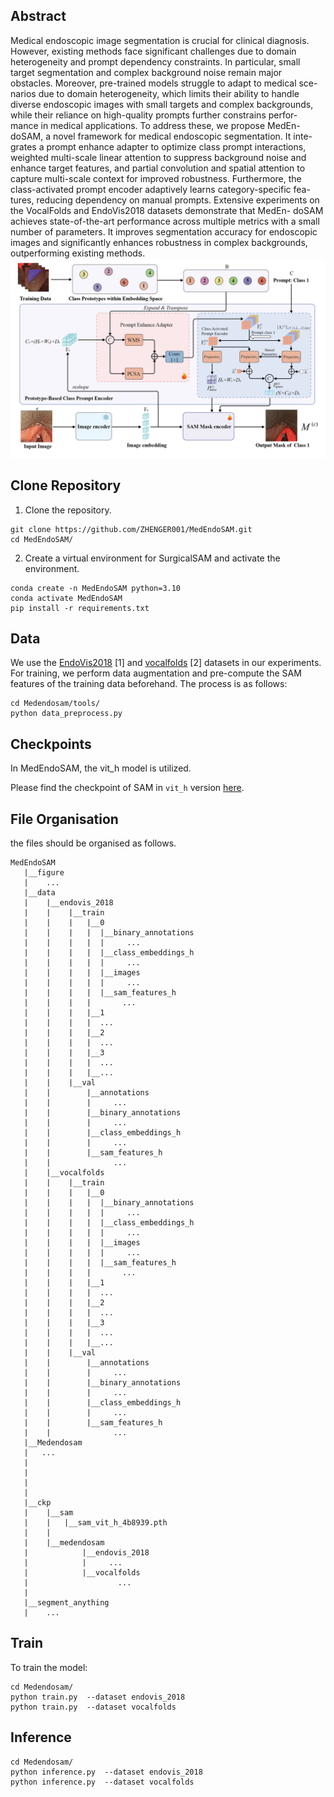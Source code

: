 ## Abstract 
Medical endoscopic image segmentation is crucial for clinical
diagnosis. However, existing methods face significant challenges due to
domain heterogeneity and prompt dependency constraints. In particular,
small target segmentation and complex background noise remain major
obstacles. Moreover, pre-trained models struggle to adapt to medical sce-
narios due to domain heterogeneity, which limits their ability to handle
diverse endoscopic images with small targets and complex backgrounds,
while their reliance on high-quality prompts further constrains perfor-
mance in medical applications. To address these, we propose MedEn-
doSAM, a novel framework for medical endoscopic segmentation. It inte-
grates a prompt enhance adapter to optimize class prompt interactions,
weighted multi-scale linear attention to suppress background noise and
enhance target features, and partial convolution and spatial attention to
capture multi-scale context for improved robustness. Furthermore, the
class-activated prompt encoder adaptively learns category-specific fea-
tures, reducing dependency on manual prompts. Extensive experiments
on the VocalFolds and EndoVis2018 datasets demonstrate that MedEn-
doSAM achieves state-of-the-art performance across multiple metrics
with a small number of parameters. It improves segmentation accuracy
for endoscopic images and significantly enhances robustness in complex
backgrounds, outperforming existing methods.
![](figure/framework.jpg)
## Clone Repository
1. Clone the repository.
``` shell
git clone https://github.com/ZHENGER001/MedEndoSAM.git
cd MedEndoSAM/
```
2. Create a virtual environment for SurgicalSAM and activate the environment.
```shell
conda create -n MedEndoSAM python=3.10
conda activate MedEndoSAM
pip install -r requirements.txt
```
## Data
We use the [EndoVis2018](https://endovissub2018-roboticscenesegmentation.grand-challenge.org/) [1] and [vocalfolds](https://github.com/imesluh/vocalfolds) [2] datasets in our experiments. 
For training, we perform data augmentation and pre-compute the SAM features of the training data beforehand. The process is as follows:
```
cd Medendosam/tools/
python data_preprocess.py
```
## Checkpoints

In MedEndoSAM, the vit_h model is utilized.

Please find the checkpoint of SAM in `vit_h` version [here](https://dl.fbaipublicfiles.com/segment_anything/sam_vit_h_4b8939.pth). 

##  File Organisation
the files should be organised as follows.
 ```tree
MedEndoSAM
    |__figure
    |    ...
    |__data
    |    |__endovis_2018
    |    |    |__train
    |    |    |   |__0
    |    |    |   |  |__binary_annotations
    |    |    |   |  |     ...
    |    |    |   |  |__class_embeddings_h
    |    |    |   |  |     ...
    |    |    |   |  |__images
    |    |    |   |  |     ...
    |    |    |   |  |__sam_features_h
    |    |    |   |       ...
    |    |    |   |__1
    |    |    |   |  ...
    |    |    |   |__2
    |    |    |   |  ...
    |    |    |   |__3
    |    |    |   |  ...
    |    |    |   |__...
    |    |    |__val
    |    |        |__annotations
    |    |        |     ...
    |    |        |__binary_annotations
    |    |        |     ...
    |    |        |__class_embeddings_h
    |    |        |     ...
    |    |        |__sam_features_h
    |    |              ...
    |    |__vocalfolds
    |    |    |__train
    |    |    |   |__0
    |    |    |   |  |__binary_annotations
    |    |    |   |  |     ...
    |    |    |   |  |__class_embeddings_h
    |    |    |   |  |     ...
    |    |    |   |  |__images
    |    |    |   |  |     ...
    |    |    |   |  |__sam_features_h
    |    |    |   |       ...
    |    |    |   |__1
    |    |    |   |  ...
    |    |    |   |__2
    |    |    |   |  ...
    |    |    |   |__3
    |    |    |   |  ...
    |    |    |   |__...
    |    |    |__val
    |    |        |__annotations
    |    |        |     ...
    |    |        |__binary_annotations
    |    |        |     ...
    |    |        |__class_embeddings_h
    |    |        |     ...
    |    |        |__sam_features_h
    |    |              ...
    |__Medendosam
    |   ...
    |      
    | 
    |   
    |   
    |__ckp
    |    |__sam
    |    |   |__sam_vit_h_4b8939.pth
    |    |
    |    |__medendosam
    |            |__endovis_2018
    |            |     ...
    |            |__vocalfolds
    |                    ...
    |   
    |__segment_anything
    |    ...
 ```
##  Train
To train the model:
```
cd Medendosam/
python train.py  --dataset endovis_2018
python train.py  --dataset vocalfolds
```

##  Inference
```
cd Medendosam/
python inference.py  --dataset endovis_2018
python inference.py  --dataset vocalfolds
